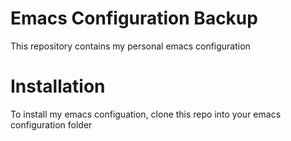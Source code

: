 # Emacs Configuration Backup

This repository contains my personal emacs configuration

# Installation
To install my emacs configuation, clone this repo into your emacs configuration folder
